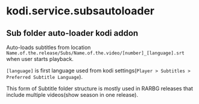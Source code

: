 # kodi.service.subsautoloader
## Sub folder auto-loader kodi addon
Auto-loads subtitles from location `Name.of.the.release/Subs/Name.of.the.video/[number]_[language].srt` when user starts playback.

`[language]` is first language used from kodi settings(`Player > Subtitles > Preferred Subtitle Language`).

This form of Subtitle folder structure is mostly used in RARBG releases that include multiple videos(show season in one release).

